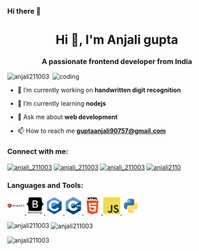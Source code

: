 ### Hi there 👋

<!--
**Anjali211003/anjali211003** is a ✨ _special_ ✨ repository because its `README.md` (this file) appears on your GitHub profile.

Here are some ideas to get you started:

- 🔭 I’m currently working on ...
- 🌱 I’m currently learning ...
- 👯 I’m looking to collaborate on ...
- 🤔 I’m looking for help with ...
- 💬 Ask me about ...
- 📫 How to reach me: ...
- 😄 Pronouns: ...
- ⚡ Fun fact: ...
-->
<h1 align="center">Hi 👋, I'm Anjali gupta</h1>
<h3 align="center">A passionate frontend developer from India</h3>
<img align="right" alt="coding" width="400" src="https://cdn.dribbble.com/users/17707/screenshots/2413754/rrr.gif">

<p align="left"> <img src="https://komarev.com/ghpvc/?username=anjali211003&label=Profile%20views&color=0e75b6&style=flat" alt="anjali211003" /> </p>

- 🔭 I’m currently working on **handwritten digit recognition**

- 🌱 I’m currently learning **nodejs**

- 💬 Ask me about **web development**

- 📫 How to reach me **guptaanjali90757@gmail.com**

<h3 align="left">Connect with me:</h3>
<p align="left">
 <a href="https://auth.geeksforgeeks.org/user/guptaanjali90757" target="blank"><img align="center" src="https://raw.githubusercontent.com/rahuldkjain/github-profile-readme-generator/master/src/images/icons/Social/auth.geeksforgeeks.svg" alt="anjali_211003" height="30" width="40" /></a>
<a href="https://www.hackerrank.com/guptaanjali90757" target="blank"><img align="center" src="https://raw.githubusercontent.com/rahuldkjain/github-profile-readme-generator/master/src/images/icons/Social/hackerrank.svg" alt="anjali_211003" height="30" width="40" /></a>
 <a href="https://instagram.com/anjali_211003" target="blank"><img align="center" src="https://raw.githubusercontent.com/rahuldkjain/github-profile-readme-generator/master/src/images/icons/Social/instagram.svg" alt="anjali_211003" height="30" width="40" /></a>
<a href="https://www.leetcode.com/anjali2110" target="blank"><img align="center" src="https://raw.githubusercontent.com/rahuldkjain/github-profile-readme-generator/master/src/images/icons/Social/leet-code.svg" alt="anjali2110" height="30" width="40" /></a>
</p>

<h3 align="left">Languages and Tools:</h3>
<p align="left"> <a href="https://angular.io" target="_blank" rel="noreferrer"> <img src="https://raw.githubusercontent.com/devicons/devicon/master/icons/angularjs/angularjs-original-wordmark.svg" alt="angularjs" width="40" height="40"/> </a> <a href="https://getbootstrap.com" target="_blank" rel="noreferrer"> <img src="https://raw.githubusercontent.com/devicons/devicon/master/icons/bootstrap/bootstrap-plain-wordmark.svg" alt="bootstrap" width="40" height="40"/> </a> <a href="https://www.cprogramming.com/" target="_blank" rel="noreferrer"> <img src="https://raw.githubusercontent.com/devicons/devicon/master/icons/c/c-original.svg" alt="c" width="40" height="40"/> </a> <a href="https://www.w3schools.com/cpp/" target="_blank" rel="noreferrer"> <img src="https://raw.githubusercontent.com/devicons/devicon/master/icons/cplusplus/cplusplus-original.svg" alt="cplusplus" width="40" height="40"/> </a> <a href="https://www.w3.org/html/" target="_blank" rel="noreferrer"> <img src="https://raw.githubusercontent.com/devicons/devicon/master/icons/html5/html5-original-wordmark.svg" alt="html5" width="40" height="40"/> </a> <a href="https://developer.mozilla.org/en-US/docs/Web/JavaScript" target="_blank" rel="noreferrer"> <img src="https://raw.githubusercontent.com/devicons/devicon/master/icons/javascript/javascript-original.svg" alt="javascript" width="40" height="40"/> </a> <a href="https://www.python.org" target="_blank" rel="noreferrer"> <img src="https://raw.githubusercontent.com/devicons/devicon/master/icons/python/python-original.svg" alt="python" width="40" height="40"/> </a> </p>

<p><img align="left" src="https://github-readme-stats.vercel.app/api/top-langs?username=anjali211003&show_icons=true&locale=en&layout=compact" alt="anjali211003" /></p>

<p>&nbsp;<img align="center" src="https://github-readme-stats.vercel.app/api?username=anjali211003&show_icons=true&locale=en" alt="anjali211003" /></p>

<p><img align="center" src="https://github-readme-streak-stats.herokuapp.com/?user=anjali211003&" alt="anjali211003" /></p>
